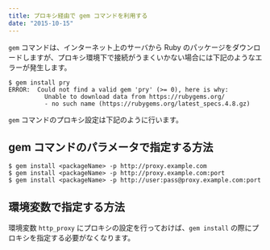 ```yaml
---
title: プロキシ経由で gem コマンドを利用する
date: "2015-10-15"
---
```


`gem` コマンドは、インターネット上のサーバから Ruby のパッケージをダウンロードしますが、プロキシ環境下で接続がうまくいかない場合には下記のようなエラーが発生します。

```
$ gem install pry
ERROR:  Could not find a valid gem 'pry' (>= 0), here is why:
          Unable to download data from https://rubygems.org/
          - no such name (https://rubygems.org/latest_specs.4.8.gz)
```

`gem` コマンドのプロキシ設定は下記のように行います。

gem コマンドのパラメータで指定する方法
----

```
$ gem install <packageName> -p http://proxy.example.com
$ gem install <packageName> -p http://proxy.example.com:port
$ gem install <packageName> -p http://user:pass@proxy.example.com:port
```

環境変数で指定する方法
----

環境変数 `http_proxy` にプロキシの設定を行っておけば、`gem install` の際にプロキシを指定する必要がなくなります。

